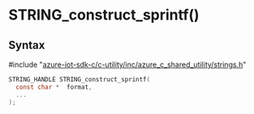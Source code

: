 # STRING_construct_sprintf()

## Syntax

\#include "[azure-iot-sdk-c/c-utility/inc/azure_c_shared_utility/strings.h](../iot-c-ref-strings-h.md)"  
```C
STRING_HANDLE STRING_construct_sprintf(
  const char *  format,
  ...
);
```

